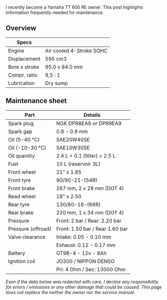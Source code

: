 I recently become a Yamaha TT 600 RE owner.
This post highlights information frequently needed for maintenance.

## Overview

| Specs          |                              |
|----------------|------------------------------|
| Engine         | Air cooled 4-Stroke SOHC     |
| Displacement   | 595 cm3                      |
| Bore x stroke  | 95.0 x 84.0 mm               |
| Compr. ratio   | 8,5 : 1                      | 
| Lubrication    | Dry sump                     |


## Maintenance sheet

| Part               | Details                         |
|--------------------|---------------------------------|
| Spark plug         | NGK DPR8EA9 or DPR9EA9          |
| Spark gap          | 0.8 - 0.9 mm                    |
| Oil (5-40 °C)      | SAE20W40SE                      |
| Oil (-10-30 °C)    | SAE10W30SE                      |
| Oil quantity       | 	2.4 L + 0.1 (filter) = 2.5 L   |
| Fuel               | 10 L (reservoir 3L)             |
| Front wheel        | 21" x 1.85                      |
| Front tyre         | 90/90-21-(54R)                  |
| Front brake        | 267 mm, 2 x 28 mm (DOT 4)       |
| Read wheel         | 18" x 2.50                      |
| Rear tyre          | 130/80-18-(66R)                 |
| Rear brake         | 220 mm, 1 x 34 mm (DOT 4)       | 
| Pressure           | Front: 2 bar / Rear: 2.20 bar   |
| Pressure (offroad) | Front: 1.50 bar / Rear 1.60 bar |
| Valve clearance    | Intake: 0.05 - 0.10 mm          |
|                    | Exhaust: 0.12 - 0.17 mm         |
| Battery            | GT9B-4 - 12v - 8Ah              |
| Ignition coil      | JO300 / NIPPON DENSO            |
|                    | Pri: 4 Ohm / Sec: 13000 Ohm     |

*Even if the data below was redacted with care, I decline any responsibility
for errors / omissions or any other damage that could be caused.
This page does not replace the neither the owner nor the service manual.*

